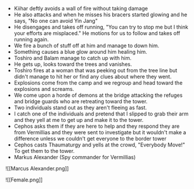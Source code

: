- Kiihar deftly avoids a wall of fire without taking damage
- He also attacks and when he misses his bracers started glowing and he says, "No one can avoid Yin Jang"
- He disengages and takes off running, "You can try to stop me but I think your efforts are misplaced." He motions for us to follow and takes off running again.
- We fire a bunch of stuff off at him and manage to down him.
- Something causes a blue glow around him healing him.
- Toshiro and Balam manage to catch up with him.
- He gets up, looks toward the trees and vanishes.
- Toshiro fires at a woman that was peeking out from the tree line but didn't manage to hit her or find any clues about where they went.
- Explosions come from the camp and we regroup and head toward the explosions and screams.
- We come upon a horde of demons at the bridge attacking the refuges and bridge guards who are retreating toward the tower.
- Two individuals stand out as they aren't fleeing as fast.
- I catch one of the individuals and pretend that I slipped to grab their arm and they yell at me to get up and make it to the tower.
- Cephos asks them if they are here to help and they respond they are from Vermillias and they were sent to investigate but it wouldn't make a difference unless we couldn't get everyone to the border tower
- Cephos casts Thaumaturgy and yells at the crowd, "Everybody Move!" To get them to the tower.
- Markus Alexander (Spy commander for Vermillias)

![[Marcus Alexander.png]]

![[Female.png]]
